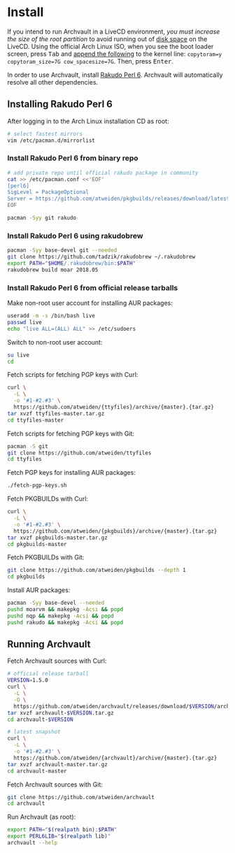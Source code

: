 Install
=======

If you intend to run Archvault in a LiveCD environment, *you must increase
the size of the root partition* to avoid running out of [disk space][disk]
on the LiveCD. Using the official Arch Linux ISO, when you see the boot
loader screen, press <kbd>Tab</kbd> and [append the following][gist] to
the kernel line: `copytoram=y copytoram_size=7G cow_spacesize=7G`. Then,
press <kbd>Enter</kbd>.

In order to use Archvault, install [Rakudo Perl 6][rakudo]. Archvault
will automatically resolve all other dependencies.


Installing Rakudo Perl 6
------------------------

After logging in to the Arch Linux installation CD as root:

```sh
# select fastest mirrors
vim /etc/pacman.d/mirrorlist
```

### Install Rakudo Perl 6 from binary repo

```sh
# add private repo until official rakudo package in community
cat >> /etc/pacman.conf <<'EOF'
[perl6]
SigLevel = PackageOptional
Server = https://github.com/atweiden/pkgbuilds/releases/download/latest
EOF

pacman -Syy git rakudo
```

### Install Rakudo Perl 6 using rakudobrew

```sh
pacman -Syy base-devel git --needed
git clone https://github.com/tadzik/rakudobrew ~/.rakudobrew
export PATH="$HOME/.rakudobrew/bin:$PATH"
rakudobrew build moar 2018.05
```

### Install Rakudo Perl 6 from official release tarballs

Make non-root user account for installing AUR packages:

```sh
useradd -m -s /bin/bash live
passwd live
echo "live ALL=(ALL) ALL" >> /etc/sudoers
```

Switch to non-root user account:

```sh
su live
cd
```

Fetch scripts for fetching PGP keys with Curl:

```sh
curl \
  -L \
  -o '#1-#2.#3' \
  https://github.com/atweiden/{ttyfiles}/archive/{master}.{tar.gz}
tar xvzf ttyfiles-master.tar.gz
cd ttyfiles-master
```

Fetch scripts for fetching PGP keys with Git:

```sh
pacman -S git
git clone https://github.com/atweiden/ttyfiles
cd ttyfiles
```

Fetch PGP keys for installing AUR packages:

```sh
./fetch-pgp-keys.sh
```

Fetch PKGBUILDs with Curl:

```sh
curl \
  -L \
  -o '#1-#2.#3' \
  https://github.com/atweiden/{pkgbuilds}/archive/{master}.{tar.gz}
tar xvzf pkgbuilds-master.tar.gz
cd pkgbuilds-master
```

Fetch PKGBUILDs with Git:

```sh
git clone https://github.com/atweiden/pkgbuilds --depth 1
cd pkgbuilds
```

Install AUR packages:

```sh
pacman -Syy base-devel --needed
pushd moarvm && makepkg -Acsi && popd
pushd nqp && makepkg -Acsi && popd
pushd rakudo && makepkg -Acsi && popd
```


Running Archvault
-----------------

Fetch Archvault sources with Curl:

```sh
# official release tarball
VERSION=1.5.0
curl \
  -L \
  -O \
  https://github.com/atweiden/archvault/releases/download/$VERSION/archvault-$VERSION.tar.gz
tar xvzf archvault-$VERSION.tar.gz
cd archvault-$VERSION

# latest snapshot
curl \
  -L \
  -o '#1-#2.#3' \
  https://github.com/atweiden/{archvault}/archive/{master}.{tar.gz}
tar xvzf archvault-master.tar.gz
cd archvault-master
```

Fetch Archvault sources with Git:

```sh
git clone https://github.com/atweiden/archvault
cd archvault
```

Run Archvault (as root):

```sh
export PATH="$(realpath bin):$PATH"
export PERL6LIB="$(realpath lib)"
archvault --help
```


[disk]: https://bbs.archlinux.org/viewtopic.php?id=210389
[gist]: https://gist.github.com/satreix/c01fd1cb5168e539404b
[rakudo]: https://github.com/rakudo/rakudo
